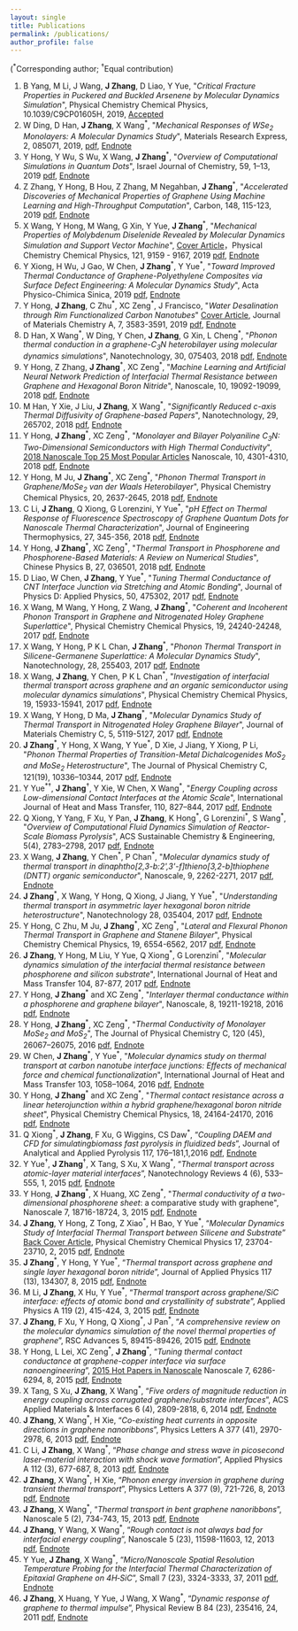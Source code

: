 ```yaml
---
layout: single
title: Publications
permalink: /publications/
author_profile: false
---
```


(<sup>\*</sup>Corresponding author; <sup>†</sup>Equal contribution)  

1. B Yang, M Li, J Wang, **J Zhang**, D Liao, Y Yue, "_Critical Fracture Properties in Puckered and Buckled Arsenene by Molecular Dynamics Simulation_", Physical Chemistry Chemical Physics, 10.1039/C9CP01605H, 2019, [Accepted](https://pubs.rsc.org/en/content/articlelanding/2019/cp/c9cp01605h#!divAbstract)
1. W Ding, D Han, **J Zhang**, X Wang<sup>\*</sup>, "_Mechanical Responses of WSe<sub>2</sub> Monolayers: A Molecular Dynamics Study_", Materials Research Express, 2, 085071, 2019, [pdf](https://drive.google.com/file/d/12c0kijqGKKUxgNFdALvV62PjyUHDUj0R/view?usp=sharing), [Endnote](https://drive.google.com/uc?export=download&id=1ZCex0B-9K3aWD8rpYC92Hi9k9hxvs1mi)
1. Y Hong, Y Wu, S Wu, X Wang, **J Zhang**<sup>\*</sup>, "_Overview of Computational Simulations in Quantum Dots_", Israel Journal of Chemistry, 59, 1–13, 2019 [pdf](https://drive.google.com/file/d/14MZ9eGvzLXFkTjf9m713s-8ooDSlySMd/view?usp=sharing), [Endnote](https://drive.google.com/uc?export=download&id=11IbuYseV9TjA5so-vHovLT9ubQ1G5U4H)
1. Z Zhang, Y Hong, B Hou, Z Zhang, M Negahban, **J Zhang**<sup>\*</sup>, "_Accelerated Discoveries of Mechanical Properties of Graphene Using Machine Learning and High-Throughput Computation_", Carbon, 148, 115-123, 2019 [pdf](https://drive.google.com/file/d/135cjpy0XeG1xwKV36J-Po_XvT4CtbtMK/view?usp=sharing), [Endnote](https://drive.google.com/uc?export=download&id=1ixkfDtvS0PK2id4dCfvVZWeD0Sae-Cz0)
1. X Wang, Y Hong, M Wang, G Xin, Y Yue, **J Zhang**<sup>\*</sup>, "_Mechanical Properties of Molybdenum Diselenide Revealed by Molecular Dynamics Simulation and Support Vector Machine_", [Cover Article](https://pubs.rsc.org/en/content/articlelanding/2019/cp/c8cp07881e#!divAbstract)，Physical Chemistry Chemical Physics, 121, 9159 - 9167, 2019 [pdf](https://drive.google.com/file/d/1205C1SydYCXIFLepqr-7IZ5TqufQvjko/view?usp=sharing), [Endnote](https://drive.google.com/uc?export=download&id=1zBJ06I1Ayb-WC6SJPT4VjHsIRyD1CRfW)
1. Y Xiong, H Wu, J Gao, W Chen, **J Zhang**<sup>\*</sup>, Y Yue<sup>\*</sup>, "_Toward Improved Thermal Conductance of Graphene-Polyethylene Composites via Surface Defect Engineering: A Molecular Dynamics Study_", Acta Physico-Chimica Sinica, 2019 [pdf](https://drive.google.com/uc?export=download&id=1hD--MZAkrm2w7zpOpH6ZmWK64A1WYhT3), [Endnote](https://drive.google.com/uc?export=download&id=1v_wFh63Gjdnul8chgS1s7i4qRreSMCSJ)
1. Y Hong, **J Zhang**, C Zhu<sup>\*</sup>, XC Zeng<sup>\*</sup>, J Francisco, "_Water Desalination through Rim Functionalized Carbon Nanotubes_" [Cover Article](https://drive.google.com/uc?export=download&id=1HEtxkD1w4FyBffVsLtWWaBo4_kKu6ZFJ), Journal of Materials Chemistry A, 7, 3583-3591, 2019 [pdf](https://drive.google.com/uc?export=download&id=1vSOt9J_dsNnpZiDcBepsy5Imy1KedKyv), [Endnote](https://drive.google.com/uc?export=download&id=1XmpT1jEp9kdlLOL7FoCxhuVWpSi9OecA)
1. D Han, X Wang<sup>\*</sup>, W Ding, Y Chen, **J Zhang**, G Xin, L Cheng<sup>\*</sup>, "_Phonon thermal conduction in a graphene-C<sub>3</sub>N heterobilayer using molecular dynamics simulations_", Nanotechnology, 30, 075403, 2018 [pdf](https://drive.google.com/uc?export=download&id=1NrZk_BFOK1-de00kWBua7Egqhpz31fYA), [Endnote](https://drive.google.com/uc?export=download&id=10pyX0IA0xN29_HcFoLM-KpDwTJE6TqK5)
1. Y Hong, Z Zhang, **J Zhang**<sup>\*</sup>, XC Zeng<sup>\*</sup>, "_Machine Learning and Artificial Neural Network Prediction of Interfacial Thermal Resistance between Graphene and Hexagonal Boron Nitride_", Nanoscale, 10, 19092-19099, 2018 [pdf](https://drive.google.com/file/d/1-mUKthEzCdohvYXtTj_1QzqLwKe0oGZ5/view?usp=sharing), [Endnote](https://drive.google.com/uc?export=download&id=1R_SUDPaCgP0ktp5DMrVbTy_ge3qJPbnB)
1. M Han, Y Xie, J Liu, **J Zhang**, X Wang<sup>\*</sup>, "_Significantly Reduced c-axis Thermal Diffusivity of Graphene-based Papers_", Nanotechnology, 29, 265702, 2018 [pdf](https://drive.google.com/file/d/12vrbAVAE5yhElxyaysbJXoMcDQT0xEQ_/view?usp=sharing), [Endnote](https://drive.google.com/uc?export=download&id=1Ouoij_GYguDGWXZuTTO84psoiOwbHc_T)
1. Y Hong, **J Zhang**<sup>\*</sup>, XC Zeng<sup>\*</sup>, "_Monolayer and Bilayer Polyaniline C<sub>3</sub>N: Two-Dimensional Semiconductors with High Thermal Conductivity_", [2018 Nanoscale Top 25 Most Popular Articles](https://pubs.rsc.org/en/journals/articlecollectionlanding?sercode=nr&themeid=31c9ba37-cf30-4c21-ba9c-e9a271e57f9d) Nanoscale, 10, 4301-4310, 2018 [pdf](https://drive.google.com/file/d/1sECnbFaP6Q1bmvQS4k0AjIOJqxok746I/view?usp=sharing), [Endnote](https://drive.google.com/uc?export=download&id=1jf9Iogo4rfKyCTQ59URn5FTgJBhz5HKs)
1. Y Hong, M Ju, **J Zhang**<sup>\*</sup>, XC Zeng<sup>\*</sup>, "_Phonon Thermal Transport in Graphene/MoSe<sub>2</sub> van der Waals Heterobilayer_", Physical Chemistry Chemical Physics, 20, 2637-2645, 2018 [pdf](https://drive.google.com/file/d/1k5u2lq0edLLrHe_thXeGPViDP6baNOrH/view?usp=sharing), [Endnote](https://drive.google.com/uc?export=download&id=1ZJy2oPJVW0wXyWCvhVaUJGBgGGVWsfaS)
1. C Li, **J Zhang**, Q Xiong, G Lorenzini, Y Yue<sup>\*</sup>, "_pH Effect on Thermal Response of Fluorescence Spectroscopy of Graphene Quantum Dots for Nanoscale Thermal Characterization_", Journal of Engineering Thermophysics, 27, 345-356, 2018 [pdf](https://drive.google.com/file/d/1R1N-KGnhD7UPU06m2MSYLUQ8nT3JAs9P/view?usp=sharing), [Endnote](https://drive.google.com/uc?export=download&id=1c9logNPOfu6yaEtHhQZ_bUylHyxlqhzJ)
1. Y Hong, **J Zhang**<sup>\*</sup>, XC Zeng<sup>\*</sup>, "_Thermal Transport in Phosphorene and Phosphorene-Based Materials: A Review on Numerical Studies_", Chinese Physics B, 27, 036501, 2018 [pdf](https://drive.google.com/file/d/1u7typxe5JFBIy2WccJqppn1kRMj4wYIm/view?usp=sharing), [Endnote](https://drive.google.com/file/d/1CxkO24HUgqpOblC6TBfQn3nw24VWJmBv/view?usp=sharing)
1. D Liao, W Chen, **J Zhang**, Y Yue<sup>\*</sup>, "_Tuning Thermal Conductance of CNT Interface Junction via Stretching and Atomic Bonding_", Journal of Physics D: Applied Physics, 50, 475302, 2017 [pdf](https://drive.google.com/file/d/0B3Yj4QkZpI-dUjhxMnhKcUVYRW8/view?usp=sharing), [Endnote](https://drive.google.com/uc?export=download&id=0B3Yj4QkZpI-dZ3d0UVNwaHBia2c)
1. X Wang, M Wang, Y Hong, Z Wang, **J Zhang**<sup>\*</sup>, "_Coherent and Incoherent Phonon Transport in Graphene and Nitrogenated Holey Graphene Superlattice_", Physical Chemistry Chemical Physics, 19, 24240-24248, 2017 [pdf](https://drive.google.com/file/d/0B3Yj4QkZpI-dcjJnX3NzRFBJeXM/view?usp=sharing), [Endnote](https://drive.google.com/uc?export=download&id=0B3Yj4QkZpI-dSUV0RHpCZGVOZlE)
1. X Wang, Y Hong, P K L Chan, **J Zhang**<sup>\*</sup>, "_Phonon Thermal Transport in Silicene-Germanene Superlattice: A Molecular Dynamics Study_", Nanotechnology, 28, 255403, 2017 [pdf](https://drive.google.com/file/d/0B3Yj4QkZpI-dWFZsdUFQei1GRjA/view?usp=sharing), [Endnote](https://drive.google.com/uc?export=download&id=0B3Yj4QkZpI-dQm9Wd1Q4SjdSRUk)
1. X Wang, **J Zhang**, Y Chen, P K L Chan<sup>\*</sup>, "_Investigation of interfacial thermal transport across graphene and an organic semiconductor using molecular dynamics simulations_", Physical Chemistry Chemical Physics, 19, 15933-15941, 2017 [pdf](https://drive.google.com/file/d/0B3Yj4QkZpI-dcE5WMFhwcF81cEE/view?usp=sharing), [Endnote](https://drive.google.com/uc?export=download&id=0B3Yj4QkZpI-dNTFsMlpRbG82QVk)
1. X Wang, Y Hong, D Ma, **J Zhang**<sup>\*</sup>, "_Molecular Dynamics Study of Thermal Transport in Nitrogenated Holey Graphene Bilayer_", Journal of Materials Chemistry C, 5, 5119-5127, 2017 [pdf](https://drive.google.com/file/d/0B3Yj4QkZpI-dS1RVdXlDRzJBMU0/view?usp=sharing), [Endnote](https://drive.google.com/uc?export=download&id=0B3Yj4QkZpI-dTUxLRWpfTTJvUWs)
1. **J Zhang**<sup>\*</sup>, Y Hong, X Wang, Y Yue<sup>\*</sup>, D Xie, J Jiang, Y Xiong, P Li, "_Phonon Thermal Properties of Transition-Metal Dichalcogenides MoS<sub>2</sub> and MoSe<sub>2</sub> Heterostructure_", The Journal of Physical Chemistry C, 121(19), 10336–10344, 2017 [pdf](https://drive.google.com/file/d/0B3Yj4QkZpI-dSGYxSlRtLWxXRHc/view?usp=sharing), [Endnote](https://drive.google.com/uc?export=download&id=0B3Yj4QkZpI-db2VpTVVLaWNZeDA)
1. Y Yue<sup>\*</sup><sup>†</sup>, **J Zhang**<sup>†</sup>, Y Xie, W Chen, X Wang<sup>\*</sup>, "_Energy Coupling across Low-dimensional Contact Interfaces at the Atomic Scale_", International Journal of Heat and Mass Transfer, 110, 827–844, 2017 [pdf](https://drive.google.com/file/d/0B3Yj4QkZpI-dbHZraTVJU016cDQ/view?usp=sharing), [Endnote](https://drive.google.com/uc?export=download&id=0B3Yj4QkZpI-dbFgzYi1BaWM2eDA)
1. Q Xiong, Y Yang, F Xu, Y Pan, **J Zhang**, K Hong<sup>\*</sup>, G Lorenzini<sup>\*</sup>, S Wang<sup>\*</sup>, "_Overview of Computational Fluid Dynamics Simulation of Reactor-Scale Biomass Pyrolysis_", ACS Sustainable Chemistry & Engineering, 5(4), 2783–2798, 2017 [pdf](https://drive.google.com/file/d/0B3Yj4QkZpI-dTGVDZFdyRlhqaVE/view?usp=sharing), [Endnote](https://drive.google.com/uc?export=download&id=0B3Yj4QkZpI-dR3hqQ2puenpmcnM)
1. X Wang, **J Zhang**, Y Chen<sup>\*</sup>, P Chan<sup>\*</sup>, "_Molecular dynamics study of thermal transport in dinaphtho[2,3-b:2',3'-f]thieno[3,2-b]thiophene (DNTT) organic semiconductor_", Nanoscale, 9, 2262-2271, 2017 [pdf](https://drive.google.com/file/d/0B3Yj4QkZpI-ddHJYWmpEeWVkZ1k/view?usp=sharing), [Endnote](https://drive.google.com/uc?export=download&id=0B3Yj4QkZpI-dTC1MNXl2a191OEU)
1. **J Zhang**<sup>\*</sup>, X Wang, Y Hong, Q Xiong, J Jiang, Y Yue<sup>\*</sup>, "_Understanding thermal transport in asymmetric layer hexagonal boron nitride heterostructure_", Nanotechnology 28, 035404, 2017 [pdf](https://drive.google.com/file/d/0B3Yj4QkZpI-dMnBVbi1oWUQ2b00/view?usp=sharing), [Endnote](https://drive.google.com/uc?export=download&id=0B3Yj4QkZpI-dR0k1V1VySnF6ZXc)
1. Y Hong, C Zhu, M Ju, **J Zhang**<sup>\*</sup>, XC Zeng<sup>\*</sup>, "_Lateral and Flexural Phonon Thermal Transport in Graphene and Stanene Bilayer_", Physical Chemistry Chemical Physics, 19, 6554-6562, 2017 [pdf](https://drive.google.com/file/d/0B3Yj4QkZpI-dckNxSVVFWlpGbUk/view?usp=sharing), [Endnote](https://drive.google.com/uc?export=download&id=0B3Yj4QkZpI-dbklKa2RTOWJPTWM)
1. **J Zhang**, Y Hong, M Liu, Y Yue, Q Xiong<sup>\*</sup>, G Lorenzini<sup>\*</sup>, "_Molecular dynamics simulation of the interfacial thermal resistance between phosphorene and silicon substrate_", International Journal of Heat and Mass Transfer 104, 87-877, 2017 [pdf](https://drive.google.com/file/d/0B3Yj4QkZpI-deGVXQ0pybURsRjA/view?usp=sharing), [Endnote](https://drive.google.com/uc?export=download&id=0B3Yj4QkZpI-dZHNZSllyUDZKUjQ)
1. Y Hong, **J Zhang**<sup>\*</sup> and XC Zeng<sup>\*</sup>, "_Interlayer thermal conductance within a phosphorene and graphene bilayer_", Nanoscale, 8, 19211-19218, 2016 [pdf](https://drive.google.com/file/d/0B3Yj4QkZpI-dOF9EaGk5UnBwQm8/view?usp=sharing), [Endnote](https://drive.google.com/uc?export=download&id=0B3Yj4QkZpI-dMlV4LVRURktmU2c)
1. Y Hong, **J Zhang**<sup>\*</sup>, XC Zeng<sup>\*</sup>, "_Thermal Conductivity of Monolayer MoSe<sub>2</sub> and MoS<sub>2</sub>_", The Journal of Physical Chemistry C, 120 (45), 26067–26075, 2016 [pdf](https://drive.google.com/file/d/0B3Yj4QkZpI-dSmZpd0RqVUprc1U/view?usp=sharing), [Endnote](https://drive.google.com/uc?export=download&id=0B3Yj4QkZpI-dRE5WaUFXd2U0M2c)
1. W Chen, **J Zhang**<sup>\*</sup>, Y Yue<sup>\*</sup>, "_Molecular dynamics study on thermal transport at carbon nanotube interface junctions: Effects of mechanical force and chemical functionalization_", International Journal of Heat and Mass Transfer 103, 1058–1064, 2016 [pdf](https://drive.google.com/file/d/0B3Yj4QkZpI-ddjB3bEw2MDg2YTQ/view?usp=sharing), [Endnote](https://drive.google.com/uc?export=download&id=0B3Yj4QkZpI-dWk5NUzEyMkN2bUU)
1. Y Hong, **J Zhang**<sup>\*</sup> and XC Zeng<sup>\*</sup>, "_Thermal contact resistance across a linear heterojunction within a hybrid graphene/hexagonal boron nitride sheet_", Physical Chemistry Chemical Physics, 18, 24164-24170, 2016 [pdf](https://drive.google.com/file/d/0B3Yj4QkZpI-dTXRaaWJTTlBsWDQ/view?usp=sharing), [Endnote](https://drive.google.com/uc?export=download&id=0B3Yj4QkZpI-dQ2RSTDJ0eEJtTnc)
1. Q Xiong<sup>\*</sup>, **J Zhang**, F Xu, G Wiggins, CS Daw<sup>\*</sup>, “_Coupling DAEM and CFD for simulatingbiomass fast pyrolysis in fluidized beds_”, Journal of Analytical and Applied Pyrolysis 117, 176–181,1,2016 [pdf](https://drive.google.com/open?id=0B3Yj4QkZpI-dOHp3TXhoemx4N1k), [Endnote](https://drive.google.com/uc?export=download&id=0B3Yj4QkZpI-ddHF5R3BfNW4zbzA)
1. Y Yue<sup>†</sup>, **J Zhang**<sup>†</sup>, X Tang, S Xu, X Wang<sup>\*</sup>, “_Thermal transport across atomic-layer material interfaces_”, Nanotechnology Reviews 4 (6), 533–555, 1, 2015 [pdf](https://drive.google.com/open?id=0B3Yj4QkZpI-dWnFydmtwNDF4RUE), [Endnote](https://drive.google.com/uc?export=download&id=0B3Yj4QkZpI-dX0xOb3FuRTZPM3c)
1. Y Hong, **J Zhang**<sup>\*</sup>, X Huang, XC Zeng<sup>\*</sup>, "_Thermal conductivity of a two-dimensional phosphorene sheet_: a comparative study with graphene", Nanoscale 7, 18716-18724, 3, 2015 [pdf](https://drive.google.com/open?id=0B3Yj4QkZpI-dNHdiQ0JNTlkxMzA), [Endnote](https://drive.google.com/uc?export=download&id=0B3Yj4QkZpI-dSlZoMDZBeW5PcUE)
1. **J Zhang**, Y Hong, Z Tong, Z Xiao<sup>\*</sup>, H Bao, Y Yue<sup>\*</sup>, “_Molecular Dynamics Study of Interfacial Thermal Transport between Silicene and Substrate_” [Back Cover Article](https://drive.google.com/uc?export=download&id=1VIl8J6lstnKOylZT_ay2khwgtOr7Mpx0), Physical Chemistry Chemical Physics 17, 23704-23710, 2, 2015 [pdf](https://drive.google.com/open?id=0B3Yj4QkZpI-dU2RuY0JYdlRNMk0), [Endnote](https://drive.google.com/uc?export=download&id=0B3Yj4QkZpI-dVlhEWDlkUnVZaFU)
1. **J Zhang**<sup>\*</sup>, Y Hong, Y Yue<sup>\*</sup>, “_Thermal transport across graphene and single layer hexagonal boron nitride_”, Journal of Applied Physics 117 (13), 134307, 8, 2015 [pdf](https://drive.google.com/open?id=0B3Yj4QkZpI-dbGdlM0NmcTE2ZWM), [Endnote](https://drive.google.com/uc?export=download&id=0B3Yj4QkZpI-da0ZaeG5KMXFzV0E)
1. M Li, **J Zhang**, X Hu, Y Yue<sup>\*</sup>, “_Thermal transport across graphene/SiC interface: effects of atomic bond and crystallinity of substrate_”, Applied Physics A 119 (2), 415-424, 3, 2015 [pdf](https://drive.google.com/open?id=0B3Yj4QkZpI-ddU9ISVdaSk1jdGs), [Endnote](https://drive.google.com/uc?export=download&id=0B3Yj4QkZpI-da1dkc1JuUGdYaHM)
1. **J Zhang**, F Xu, Y Hong, Q Xiong<sup>\*</sup>, J Pan<sup>\*</sup>, “_A comprehensive review on the molecular dynamics simulation of the novel thermal properties of graphene_”, RSC Advances 5, 89415-89426, 2015 [pdf](https://drive.google.com/open?id=0B3Yj4QkZpI-dV2JIVlRIQ2dTNkk), [Endnote](https://drive.google.com/uc?export=download&id=0B3Yj4QkZpI-dU0ZCQmhFZGt6RUk)
1. Y Hong, L Lei, XC Zeng<sup>\*</sup>, **J Zhang**<sup>\*</sup>, “_Tuning thermal contact conductance at graphene-copper interface via surface nanoengineering_”, [2015 Hot Papers in Nanoscale](https://pubs.rsc.org/en/Content/ArticleLanding/2015/NR/C5NR00564G#!divAbstract) Nanoscale 7, 6286-6294, 8, 2015 [pdf](https://drive.google.com/open?id=0B3Yj4QkZpI-dcHJxLXU2TXlsczg), [Endnote](https://drive.google.com/uc?export=download&id=0B3Yj4QkZpI-dS2Q0cHlSaHBjRlU)
1. X Tang, S Xu, **J Zhang**, X Wang<sup>\*</sup>, “_Five orders of magnitude reduction in energy coupling across corrugated graphene/substrate interfaces_”, ACS Applied Materials & Interfaces 6 (4), 2809-2818, 6, 2014 [pdf](https://drive.google.com/open?id=0B3Yj4QkZpI-db2NRVE9JbWhGZEk), [Endnote](https://drive.google.com/uc?export=download&id=0B3Yj4QkZpI-dTGJKVHhsaXM1Zlk)
1. **J Zhang**, X Wang<sup>\*</sup>, H Xie, “_Co-existing heat currents in opposite directions in graphene nanoribbons_”, Physics Letters A 377 (41), 2970-2978, 6, 2013 [pdf](https://drive.google.com/open?id=0B3Yj4QkZpI-daHJmaEs1eE5WME0), [Endnote](https://drive.google.com/uc?export=download&id=0B3Yj4QkZpI-dQ2VXaVZqMXVhdFk)
1. C Li, **J Zhang**, X Wang<sup>\*</sup>, “_Phase change and stress wave in picosecond laser–material interaction with shock wave formation_”, Applied Physics A 112 (3), 677-687, 8, 2013 [pdf](https://drive.google.com/open?id=0B3Yj4QkZpI-dYlNka1pNd0dVNFE), [Endnote](https://drive.google.com/uc?export=download&id=0B3Yj4QkZpI-daTVWTUtMblA5VjQ)
1. **J Zhang**, X Wang<sup>\*</sup>, H Xie, “_Phonon energy inversion in graphene during transient thermal transport_”, Physics Letters A 377 (9), 721-726, 8, 2013 [pdf](https://drive.google.com/open?id=0B3Yj4QkZpI-dcnZRZzh0Qkt4QkE), [Endnote](https://drive.google.com/uc?export=download&id=0B3Yj4QkZpI-daGlsRmx5YTg1dmM)
1. **J Zhang**, X Wang<sup>\*</sup>, “_Thermal transport in bent graphene nanoribbons_”, Nanoscale 5 (2), 734-743, 15, 2013 [pdf](https://drive.google.com/open?id=0B3Yj4QkZpI-dbDZ5NWVHa1hLQlU), [Endnote](https://drive.google.com/uc?export=download&id=0B3Yj4QkZpI-dMEItSF9yc19rX1k)
1. **J Zhang**, Y Wang, X Wang<sup>\*</sup>, “_Rough contact is not always bad for interfacial energy coupling_”, Nanoscale 5 (23), 11598-11603, 12, 2013 [pdf](https://drive.google.com/open?id=0B3Yj4QkZpI-dWFl4c3N1US1hS2s), [Endnote](https://drive.google.com/uc?export=download&id=0B3Yj4QkZpI-dXzVkXzYxSVprRUk)
1. Y Yue, **J Zhang**, X Wang<sup>\*</sup>, “_Micro/Nanoscale Spatial Resolution Temperature Probing for the Interfacial Thermal Characterization of Epitaxial Graphene on 4H‐SiC_”, Small 7 (23), 3324-3333, 37, 2011 [pdf](https://drive.google.com/open?id=0B3Yj4QkZpI-dUjE4dW54Q09rd0k), [Endnote](https://drive.google.com/uc?export=download&id=0B3Yj4QkZpI-dMzVaQUl6QmhxRDQ)
1. **J Zhang**, X Huang, Y Yue, J Wang, X Wang<sup>\*</sup>, “_Dynamic response of graphene to thermal impulse_”, Physical Review B 84 (23), 235416, 24, 2011 [pdf](https://drive.google.com/file/d/0B3Yj4QkZpI-dY1N1ekprMndvbnc/view?usp=sharing), [Endnote](https://drive.google.com/uc?export=download&id=0B3Yj4QkZpI-dNHN4M3FGLXFKb2s)
